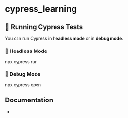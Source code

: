 # cypress_learning

## 🧪 Running Cypress Tests

You can run Cypress in **headless mode** or in **debug mode**.

### 🔹 Headless Mode

npx cypress run

### 🔹 Debug Mode

npx cypress open


Documentation
- 
- 
